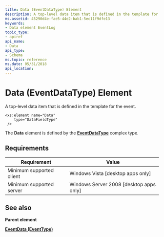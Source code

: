 ```yaml
---
title: Data (EventDataType) Element
description: A top-level data item that is defined in the template for the event.
ms.assetid: 45290d4e-fae5-44e2-bab1-5ec11f9dfe13
keywords:
- Data element EventLog
topic_type:
- apiref
api_name:
- Data
api_type:
- Schema
ms.topic: reference
ms.date: 05/31/2018
api_location: 
---
```


# Data (EventDataType) Element

A top-level data item that is defined in the template for the event.

``` syntax
<xs:element name="Data"
    type="DataFieldType"
 />
```

The **Data** element is defined by the [**EventDataType**](eventschema-eventdatatype-complextype.md) complex type.

## Requirements



| Requirement | Value |
|-------------------------------------|------------------------------------------------------|
| Minimum supported client<br/> | Windows Vista \[desktop apps only\]<br/>       |
| Minimum supported server<br/> | Windows Server 2008 \[desktop apps only\]<br/> |



## See also

<dl> <dt>

**Parent element**
</dt> <dt>

[**EventData (EventType)**](eventschema-eventdata-eventtype-element.md)
</dt> </dl>

 

 





